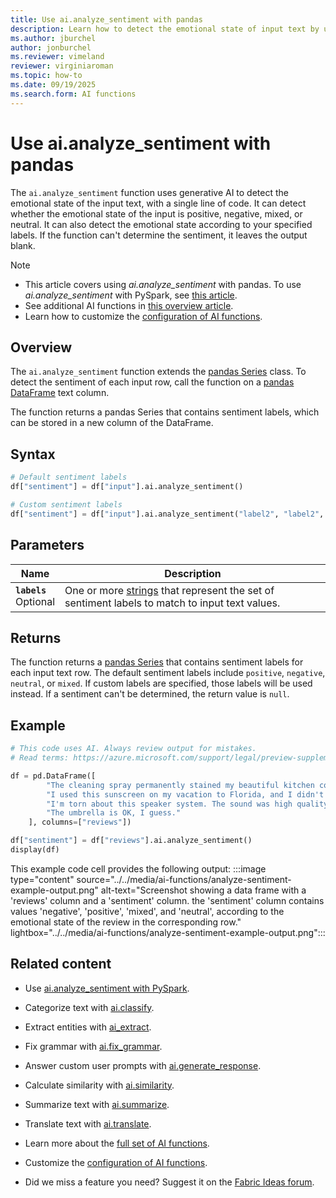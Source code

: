 ```yaml
---
title: Use ai.analyze_sentiment with pandas
description: Learn how to detect the emotional state of input text by using the ai.analyze_sentiment function with pandas.
ms.author: jburchel
author: jonburchel
ms.reviewer: vimeland
reviewer: virginiaroman
ms.topic: how-to
ms.date: 09/19/2025
ms.search.form: AI functions
---
```


# Use ai.analyze_sentiment with pandas

The `ai.analyze_sentiment` function uses generative AI to detect the emotional state of the input text, with a single line of code. It can detect whether the emotional state of the input is positive, negative, mixed, or neutral. It can also detect the emotional state according to your specified labels. If the function can't determine the sentiment, it leaves the output blank.

> [!NOTE]
> - This article covers using *ai.analyze_sentiment* with pandas. To use *ai.analyze_sentiment* with PySpark, see [this article](../pyspark/analyze-sentiment.md).
> - See additional AI functions in [this overview article](../overview.md).
> - Learn how to customize the [configuration of AI functions](./configuration.md).

## Overview

The `ai.analyze_sentiment` function extends the [pandas Series](https://pandas.pydata.org/docs/reference/api/pandas.Series.html) class. To detect the sentiment of each input row, call the function on a [pandas DataFrame](https://pandas.pydata.org/docs/reference/api/pandas.DataFrame.html) text column.

The function returns a pandas Series that contains sentiment labels, which can be stored in a new column of the DataFrame.

## Syntax

```python
# Default sentiment labels
df["sentiment"] = df["input"].ai.analyze_sentiment()

# Custom sentiment labels
df["sentiment"] = df["input"].ai.analyze_sentiment("label2", "label2", "label3")
```

## Parameters

| Name | Description |
|---|---|
| **`labels`** <br> Optional | One or more [strings](https://docs.python.org/3/library/stdtypes.html#str) that represent the set of sentiment labels to match to input text values. |

## Returns

The function returns a [pandas Series](https://pandas.pydata.org/docs/reference/api/pandas.Series.html) that contains sentiment labels for each input text row. The default sentiment labels include `positive`, `negative`, `neutral`, or `mixed`. If custom labels are specified, those labels will be used instead. If a sentiment can't be determined, the return value is `null`.

## Example

```python
# This code uses AI. Always review output for mistakes. 
# Read terms: https://azure.microsoft.com/support/legal/preview-supplemental-terms/.

df = pd.DataFrame([
        "The cleaning spray permanently stained my beautiful kitchen counter. Never again!",
        "I used this sunscreen on my vacation to Florida, and I didn't get burned at all. Would recommend.",
        "I'm torn about this speaker system. The sound was high quality, though it didn't connect to my roommate's phone.",
        "The umbrella is OK, I guess."
    ], columns=["reviews"])

df["sentiment"] = df["reviews"].ai.analyze_sentiment()
display(df)
```
This example code cell provides the following output:
:::image type="content" source="../../media/ai-functions/analyze-sentiment-example-output.png" alt-text="Screenshot showing a data frame with a 'reviews' column and a 'sentiment' column. the 'sentiment' column contains values 'negative', 'positive', 'mixed', and 'neutral', according to the emotional state of the review in the corresponding row." lightbox="../../media/ai-functions/analyze-sentiment-example-output.png":::


## Related content
- Use [ai.analyze_sentiment with PySpark](../pyspark/analyze-sentiment.md).
- Categorize text with [ai.classify](./classify.md).
- Extract entities with [ai_extract](./extract.md).
- Fix grammar with [ai.fix_grammar](./fix-grammar.md).
- Answer custom user prompts with [ai.generate_response](./generate-response.md).
- Calculate similarity with [ai.similarity](./similarity.md).
- Summarize text with [ai.summarize](./summarize.md).
- Translate text with [ai.translate](./translate.md).

- Learn more about the [full set of AI functions](../overview.md).
- Customize the [configuration of AI functions](./configuration.md).
- Did we miss a feature you need? Suggest it on the [Fabric Ideas forum](https://ideas.fabric.microsoft.com/).
